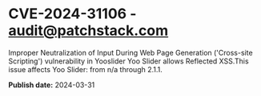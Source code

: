# CVE-2024-31106 - audit@patchstack.com

Improper Neutralization of Input During Web Page Generation ('Cross-site Scripting') vulnerability in Yooslider Yoo Slider allows Reflected XSS.This issue affects Yoo Slider: from n/a through 2.1.1.



**Publish date:** 2024-03-31
